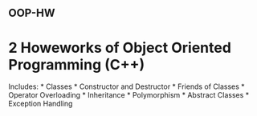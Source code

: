 ## OOP-HW
  # 2 Howeworks of Object Oriented  Programming (C++)
  Includes:
    * Classes
    * Constructor and Destructor
    * Friends of Classes
    * Operator Overloading
    * Inheritance 
    * Polymorphism 
    * Abstract Classes
    * Exception Handling
